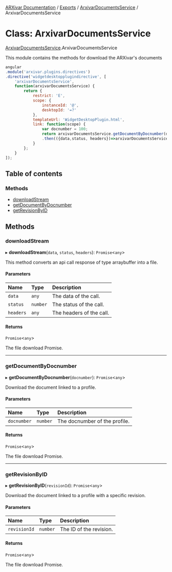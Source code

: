 [ARXivar Documentation](../README.md) / [Exports](../modules.md) / [ArxivarDocumentsService](../modules/ArxivarDocumentsService.md) / ArxivarDocumentsService

# Class: ArxivarDocumentsService

[ArxivarDocumentsService](../modules/ArxivarDocumentsService.md).ArxivarDocumentsService

This module contains the methods for download the ARXivar's documents
```javascript
angular
.module('arxivar.plugins.directives')
.directive('widgetdesktopplugindirective', [
	'arxivarDocumentsService',
	function(arxivarDocumentsService) {
		return {
			restrict: 'E',
			scope: {
				instanceId: '@',
				desktopId: '=?'
			},
			templateUrl: 'WidgetDesktopPlugin.html',
			link: function(scope) {
				var docnumber = 100;
				return arxivarDocumentsService.getDocumentByDocnumber(docnumber)
				.then(({data,status, headers})=>arxivarDocumentsService.downloadStream(data,status, headers));             
			}
		};
	}
]);
```

## Table of contents

### Methods

- [downloadStream](ArxivarDocumentsService.ArxivarDocumentsService.md#downloadstream)
- [getDocumentByDocnumber](ArxivarDocumentsService.ArxivarDocumentsService.md#getdocumentbydocnumber)
- [getRevisionByID](ArxivarDocumentsService.ArxivarDocumentsService.md#getrevisionbyid)

## Methods

### downloadStream

▸ **downloadStream**(`data`, `status`, `headers`): `Promise`\<`any`\>

This method converts an api call response of type arraybuffer into a file.

#### Parameters

| Name | Type | Description |
| :------ | :------ | :------ |
| `data` | `any` | The data of the call. |
| `status` | `number` | The status of the call. |
| `headers` | `any` | The headers of the call. |

#### Returns

`Promise`\<`any`\>

The file download Promise.

___

### getDocumentByDocnumber

▸ **getDocumentByDocnumber**(`docnumber`): `Promise`\<`any`\>

Download the document linked to a profile.

#### Parameters

| Name | Type | Description |
| :------ | :------ | :------ |
| `docnumber` | `number` | The docnumber of the profile. |

#### Returns

`Promise`\<`any`\>

The file download Promise.

___

### getRevisionByID

▸ **getRevisionByID**(`revisionId`): `Promise`\<`any`\>

Download the document linked to a profile with a specific revision.

#### Parameters

| Name | Type | Description |
| :------ | :------ | :------ |
| `revisionId` | `number` | The ID of the revision. |

#### Returns

`Promise`\<`any`\>

The file download Promise.
